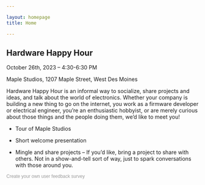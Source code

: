 ```yaml
---

layout: homepage
title: Home

---
```


## Hardware Happy Hour

October 26th, 2023 – 4:30-6:30 PM

Maple Studios, 1207 Maple Street, West Des Moines

Hardware Happy Hour is an informal way to socialize, share projects and ideas, and talk about the world of electronics. Whether your company is building a new thing to go on the internet, you work as a firmware developer or electrical engineer, you’re an enthusiastic hobbyist, or are merely curious about those things and the people doing them, we’d like to meet you!

- Tour of Maple Studios

- Short welcome presentation

- Mingle and share projects
  – If you’d like, bring a project to share with others. Not in a show-and-tell sort of way, just to spark conversations with those around you.

<script>
(function(t,e,s,n){var o,a,c;t.SMCX=t.SMCX||[],e.getElementById(n)||(o=e.getElementsByTagName(s),a=o[o.length-1],c=e.createElement(s),c.type="text/javascript",c.async=!0,c.id=n,c.src="https://widget.surveymonkey.com/collect/website/js/tRaiETqnLgj758hTBazgd0bbHJrXMiAlRyxZxyc2yGbD_2B_2FUZCW8IVgc_2FaDfh72UU.js",a.parentNode.insertBefore(c,a))})(window,document,"script","smcx-sdk");</script><a style="font: 12px Helvetica, sans-serif; color: #999; text-decoration: none;" href=www.surveymonkey.com> Create your own user feedback survey </a>